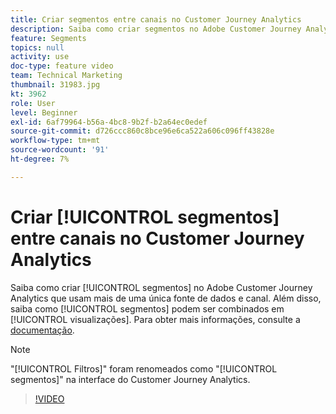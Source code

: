 ```yaml
---
title: Criar segmentos entre canais no Customer Journey Analytics
description: Saiba como criar segmentos no Adobe Customer Journey Analytics que usam mais de uma única fonte de dados e canal. Além disso, saiba como os segmentos podem ser combinados em visualizações.
feature: Segments
topics: null
activity: use
doc-type: feature video
team: Technical Marketing
thumbnail: 31983.jpg
kt: 3962
role: User
level: Beginner
exl-id: 6af79964-b56a-4bc8-9b2f-b2a64ec0edef
source-git-commit: d726ccc860c8bce96e6ca522a606c096ff43828e
workflow-type: tm+mt
source-wordcount: '91'
ht-degree: 7%

---
```


# Criar [!UICONTROL segmentos] entre canais no Customer Journey Analytics

Saiba como criar [!UICONTROL segmentos] no Adobe Customer Journey Analytics que usam mais de uma única fonte de dados e canal. Além disso, saiba como [!UICONTROL segmentos] podem ser combinados em [!UICONTROL visualizações]. Para obter mais informações, consulte a [documentação](https://experienceleague.adobe.com/en/docs/analytics-platform/using/cja-components/cja-segments/filters-overview).

>[!NOTE]
>
> &quot;[!UICONTROL Filtros]&quot; foram renomeados como &quot;[!UICONTROL segmentos]&quot; na interface do Customer Journey Analytics.

>[!VIDEO](https://video.tv.adobe.com/v/31983/?quality=12&learn=on)
